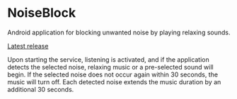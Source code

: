 # NoiseBlock
Android application for blocking unwanted noise by playing relaxing sounds.


[Latest release](https://github.com/otecfura/NoiseBlock/releases/latest/download/app-release.apk)

Upon starting the service, listening is activated, and if the application detects the selected noise, relaxing music or a pre-selected sound will begin. If the selected noise does not occur again within 30 seconds, the music will turn off. Each detected noise extends the music duration by an additional 30 seconds.
